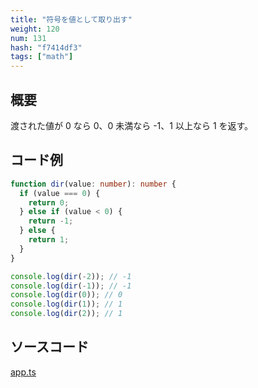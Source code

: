 ```yaml
---
title: "符号を値として取り出す"
weight: 120
num: 131
hash: "f7414df3"
tags: ["math"]
---
```


## 概要

渡された値が 0 なら 0、0 未満なら -1、1 以上なら 1 を返す。

## コード例

```typescript
function dir(value: number): number {
  if (value === 0) {
    return 0;
  } else if (value < 0) {
    return -1;
  } else {
    return 1;
  }
}
```

```typescript
console.log(dir(-2)); // -1
console.log(dir(-1)); // -1
console.log(dir(0)); // 0
console.log(dir(1)); // 1
console.log(dir(2)); // 1
```

## ソースコード

[app.ts](./static/code/f7414df3/app.ts)
